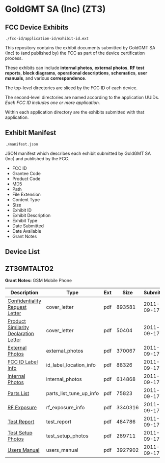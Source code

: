 # GoldGMT SA (Inc) (ZT3)
## FCC Device Exhibits

```
./fcc-id/application-id/exhibit-id.ext
```

This repository contains the exhibit documents submitted by GoldGMT SA (Inc) to (and published by) the FCC as part of the device certification process.

These exhibits can include **internal photos**, **external photos**, **RF test reports**, **block diagrams**, **operational descriptions**, **schematics**, **user manuals**, and various **correspondence**.

The top-level directories are sliced by the FCC ID of each device.

The second-level directories are named according to the application UUIDs. *Each FCC ID includes one or more application.*

Within each application directory are the exhibits submitted with that application. 

## Exhibit Manifest

```
./manifest.json
```

JSON manifest which describes each exhibit submitted by GoldGMT SA (Inc) and published by the FCC.

- FCC ID
- Grantee Code
- Product Code
- MD5
- Path
- File Extension
- Content Type
- Size
- Exhibit ID
- Exhibit Description
- Exhibit Type
- Date Submitted
- Date Available
- Grant Notes

## Device List
## ZT3GMTALTO2
**Grant Notes:** GSM Mobile Phone

| Description | Type | Ext | Size | Submitted | Available |
| ----------- | ---- | --- | ---- | --------- | --------- |
| [Confidentiality Request Letter](ZT3GMTALTO2/46ece307dab1c92bb79b054a894332dd/1543463.pdf) | cover_letter | pdf | 893581 | 2011-09-17 | 2011-09-17 |
| [Product Similarity Declaration Letter](ZT3GMTALTO2/46ece307dab1c92bb79b054a894332dd/1543464.pdf) | cover_letter | pdf | 50404 | 2011-09-17 | 2011-09-17 |
| [External Photos](ZT3GMTALTO2/46ece307dab1c92bb79b054a894332dd/1543466.pdf) | external_photos | pdf | 370067 | 2011-09-17 | 2011-09-17 |
| [FCC ID Label Info](ZT3GMTALTO2/46ece307dab1c92bb79b054a894332dd/1543467.pdf) | id_label_location_info | pdf | 88326 | 2011-09-17 | 2011-09-17 |
| [Internal Photos](ZT3GMTALTO2/46ece307dab1c92bb79b054a894332dd/1543468.pdf) | internal_photos | pdf | 614868 | 2011-09-17 | 2011-09-17 |
| [Parts List](ZT3GMTALTO2/46ece307dab1c92bb79b054a894332dd/1543470.pdf) | parts_list_tune_up_info | pdf | 75823 | 2011-09-17 | 2011-09-17 |
| [RF Exposure](ZT3GMTALTO2/46ece307dab1c92bb79b054a894332dd/1543471.pdf) | rf_exposure_info | pdf | 3340316 | 2011-09-17 | 2011-09-17 |
| [Test Report](ZT3GMTALTO2/46ece307dab1c92bb79b054a894332dd/1543473.pdf) | test_report | pdf | 484786 | 2011-09-17 | 2011-09-17 |
| [Test Setup Photos](ZT3GMTALTO2/46ece307dab1c92bb79b054a894332dd/1543474.pdf) | test_setup_photos | pdf | 289711 | 2011-09-17 | 2011-09-17 |
| [Users Manual](ZT3GMTALTO2/46ece307dab1c92bb79b054a894332dd/1543475.pdf) | users_manual | pdf | 3927902 | 2011-09-17 | 2011-09-17 |
